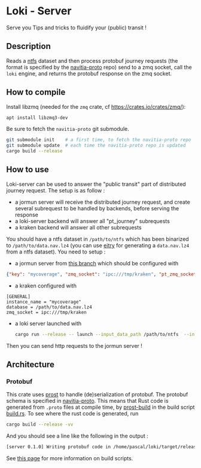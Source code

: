 # Loki - Server

Serve you Tips and tricks to fluidify your (public) transit !

## Description

Reads a [ntfs][1] dataset and then process protobuf journey requests (the format is specified by the [navitia-proto][2] repo) send to a zmq socket, call the `loki` engine, and returns the protobuf response on the zmq socket.

## How to compile

Install libzmq (needed for the `zmq` crate, cf https://crates.io/crates/zmq/):
```bash
apt install libzmq3-dev
```

Be sure to fetch the `navitia-proto` git submodule.
```bash
git submodule init    # a first time, to fetch the navitia-proto repo
git submodule update  # each time the navitia-proto repo is updated
cargo build --release
```

## How to use

Loki-server can be used to answer the "public transit" part of distributed journey request.
The setup is as follow :
- a jormun server will receive the distributed journey request, and create several subrequest to be handled by backends, before
  serving the response
- a loki-server backend will answer all "pt_journey" subrequests
- a kraken backend will answer all other subrequests

You should have a ntfs dataset in `/path/to/ntfs` which has been binarized to `/path/to/data.nav.lz4` (you can use [eitry][8] for generating a `data.nav.lz4` from a ntfs dataset).
You need to setup :
- a jormun server from [this branch][7] which should be configured with
```json
{"key": "mycoverage", "zmq_socket": "ipc:///tmp/kraken", "pt_zmq_socket" : "ipc:///tmp/loki"}
```
- a kraken configured with
```
[GENERAL]
instance_name = "mycoverage"
database = /path/to/data.nav.lz4
zmq_socket = ipc:///tmp/kraken
```

- a loki server launched with
  ```bash
  cargo run --release -- launch --input_data_path /path/to/ntfs  --input_data_type ntfs --basic_requests_socket ipc:///tmp/loki
  ```

Then you can send http requests to the jormun server !

## Architecture

### Protobuf

This crate uses [prost][4] to handle (de)serialization of protobuf. The protobuf schema is specified in [navitia-proto][2].
This means that Rust code is generated from `.proto` files at compile time, by [prost-build][3] in the build script [build.rs][5].
To see where the rust code is generated, run
```bash
cargo build --release -vv
```
And you should see a line like the following in the output :
```bash
[server 0.1.0] Writing protobuf code in /home/pascal/loki/target/release/build/server-52f917f3d3486970/out/pbnavitia.rs
```

See [this page][6] for more information on build scripts.






[1]: https://github.com/CanalTP/ntfs-specification
[2]: https://github.com/CanalTP/navitia-proto
[3]: https://crates.io/crates/prost-build
[4]: https://crates.io/crates/prost
[5]: ./build.rs
[6]: https://doc.rust-lang.org/cargo/reference/build-scripts.html
[7]: https://github.com/CanalTP/navitia/pull/3251
[8]: https://github.com/CanalTP/navitia/blob/dev/source/eitri/Readme.md
